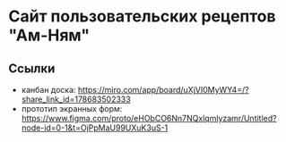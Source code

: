 # Сайт пользовательских рецептов "Ам-Ням"
## Ссылки
- канбан доска: https://miro.com/app/board/uXjVI0MyWY4=/?share_link_id=178683502333
- прототип экранных форм: https://www.figma.com/proto/eHObCO6Nn7NQxlqmlyzamr/Untitled?node-id=0-1&t=OjPpMaU99UXuK3uS-1
